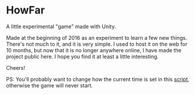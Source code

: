 # HowFar
A little experimental "game" made with Unity.

Made at the beginning of 2016 as an experiment to learn a few new things. There's not much to it, and it is very simple. I used to host it on the web for 10 months, but now that it is no longer anywhere online, I have made the project public here. I hope you find it at least a little interesting.

Cheers!

PS: You'll probably want to change how the current time is set in this [script](https://github.com/diego-escalante/HowFar/blob/master/Assets/Scripts/GameCtrl.cs), otherwise the game will never start.

